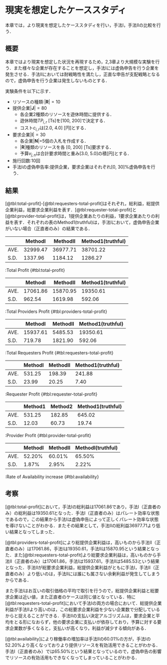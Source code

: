 # 現実を想定したケーススタディ

本章では，より現実を想定したケーススタディを行い，手法I，手法IIの比較を行う．

## 概要

本章ではより現実を想定した状況を再現するため，2,3章より大規模な実験を行う．また様々な企業が存在することを想定し，手法Iには虚偽申告を行う企業を発生させる．手法IIにおいては耐戦略性を満たし，正直な申告が支配戦略となるので，虚偽申告を行う企業は発生しないものとする．

実験条件を以下に示す．

+ リソースの種類:$|\boldsymbol{R}|=10$
+ 提供企業$|\boldsymbol{J}|=80$
  + 各企業2種類のリソースを遊休時間に提供する．
  + 遊休時間$TP_{i,r}$ [Ts]を[100, 200]で決定する．
  + コスト$c_{i,r}$は[2.0, 4.0] [円]とする．
+ 要求企業$|\boldsymbol{I}|=30$
  + 各企業$|\boldsymbol{N}|$=5個の入札を作成する．
  + $|\boldsymbol{R}|$種類のリソースを各 [0, 200] [Ts]要求する．
  + 予算$v_{j,n}$は合計要求時間と重み[3.0, 5.0]の積[円]とする．
+ 施行回数:10回
+ 手法Iの虚偽申告率:提供企業，要求企業はそれぞれ[0, 30]%虚偽申告を行う．

## 結果

[@tbl:total-profit]-[@tbl:requesters-total-profit]はそれぞれ，総利益，総提供企業利益，総要求企業利益を表す．[@tbl:requester-total-profit]と[@tbl:provider-total-profit]は，1提供企業あたりの利益，1要求企業あたりの利益を表す．それぞれの表のMethod1(truthful)は，手法Iにおいて，虚偽申告企業がいない場合（正直者のみ）の結果である．

|      | MethodI  | MethodII | Method1(truthful) |
| ---- | -------- | -------- | ----------------- |
| AVE. | 32999.47 | 36977.71 | 38701.22          |
| S.D. | 1337.96  | 1184.12  | 1286.27           |

:Total Profit {#tbl:total-profit}

|      | MethodI  | MethodII | Method1(truthful) |
| ---- | -------- | -------- | ----------------- |
| AVE. | 17061.86 | 15870.95 | 19350.61          |
| S.D. | 962.54   | 1619.98  | 592.06            |

:Total Providers Profit  {#tbl:providers-total-profit}

|      | MethodI  | MethodII | Method1(truthful) |
| ---- | -------- | -------- | ----------------- |
| AVE. | 15937.61 | 5485.53  | 19350.61          |
| S.D. | 719.78   | 1821.90  | 592.06            |

:Total Requesters Profit {#tbl:requesters-total-profit}

|      | MethodI | MethodII | Method1(truthful) |
| ---- | ------- | -------- | ----------------- |
| AVE. | 531.25  | 198.39   | 241.88            |
| S.D. | 23.99   | 20.25    | 7.40              |

:Requester Profit {#tbl:requester-total-profit}

|      | Method1 | Method2 | Method1(truthful) |
| ---- | ------- | ------- | ----------------- |
| AVE. | 531.25  | 182.85  | 645.02            |
| S.D. | 12.03   | 60.73   | 19.74             |

:Provider Profit {#tbl:provider-total-profit}

|      | MethodI | MethodII | MethodI(truthful) |
| ---- | ------- | -------- | ----------------- |
| AVE. | 52.20%  | 60.01%   | 65.50%            |
| S.D. | 1.87%   | 2.95%    | 2.22%             |

:Rate of Availability increase {#tbl:availability}

## 考察

[@tbl:total-profit]において，手法Iの総利益は17061.86であり，手法I（正直者のみ）の総利益は19350.61となった．手法I（正直者のみ）はパレート効率な状態であるので，この結果から手法Iは虚偽申告によって正しくパレート効率な状態を導けないことがわかる．またその結果として，手法IIの総利益36977.71より低い結果となってしまった．

[@tbl:providers-total-profit]により総提供企業利益は，高いものから手法II（正直者のみ）は17061.86，手法Iは19350.61，手法IIは15870.95という結果となった．また[@tbl:requesters-total-profit]より総要求企業利益は，高いものから手法II（正直者のみ）は17061.86，手法Iは15937.61，手法IIは5485.53という結果となった．手法IIが総要求企業利益，総提供企業利益がともに手法I，手法II（正直者のみ）より低いのは，手法IIには誰にも属さない余剰利益が発生してしまうからである．

また手法Iはお互いの取引価格の平均で取引を行うので，総提供企業利益と総要求企業は近い値，また正直者のケースは同じ値となっている．特に[@tbl:requesters-total-profit]において手法Iの両方の場合において．総提供企業利益が手法IIより高いのは，この総要求企業利益を少ない企業数で分配しているからと捉えることができる．手法IIの支払い決定アルゴリズムは，要求企業と平均をとる形になおらず，他の要求企業に支払いが依存しており，予算に対する要求企業数が多くなると，支払いが高くなり，利益が減少する傾向がある．

[@tbl:availability]により稼働率の増加率は手法IIの60.01%の方が，手法Iの52.20%より高くなっておりより提供リソースを有効活用できることがわかる．手法I（正直者のみ）では65.50%という結果となっているので，虚偽申告の影響でリソースの有効活用もできなくなってしまっていることがわかる．

